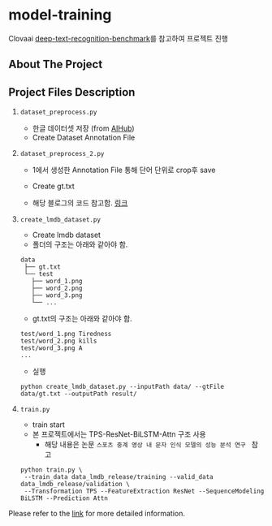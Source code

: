 # model-training
Clovaai [deep-text-recognition-benchmark](https://github.com/clovaai/deep-text-recognition-benchmark)를 참고하여 프로젝트 진행
## About The Project

## Project Files Description
1. `dataset_preprocess.py`
    - 한글 데이터셋 저장 (from [AIHub](https://www.aihub.or.kr/aihubdata/data/view.do?currMenu=115&topMenu=100&aihubDataSe=realm&dataSetSn=81))
    - Create Dataset Annotation File
2. `dataset_preprocess_2.py`
    - 1에서 생성한 Annotation File 통해 단어 단위로 crop후 save
    - Create gt.txt
  
      
    - 해당 블로그의 코드 참고함. [링크](https://cvml.tistory.com/21?category=854254)
3. `create_lmdb_dataset.py`
   - Create lmdb dataset
   - 폴더의 구조는 아래와 같아야 함.
   ```
   data
    ├── gt.txt
    └── test
      ├── word_1.png
      ├── word_2.png
      ├── word_3.png
      └── ...
   ```
   -  gt.txt의 구조는 아래와 같아야 함.
   ```
   test/word_1.png Tiredness
   test/word_2.png kills
   test/word_3.png A
   ...
   ```
   - 실행
    ```
    python create_lmdb_dataset.py --inputPath data/ --gtFile data/gt.txt --outputPath result/
    ```   
4. `train.py`
   - train start
   - 본 프로젝트에서는 TPS-ResNet-BiLSTM-Attn 구조 사용
     - 해당 내용은 논문 `스포츠 중계 영상 내 문자 인식 모델의 성능 분석 연구 ` 참고
    
    
   ```
   python train.py \
    --train_data data_lmdb_release/training --valid_data data_lmdb_release/validation \
    --Transformation TPS --FeatureExtraction ResNet --SequenceModeling BiLSTM --Prediction Attn
   ```


Please refer to the [link](https://github.com/clovaai/deep-text-recognition-benchmark) for more detailed information.
